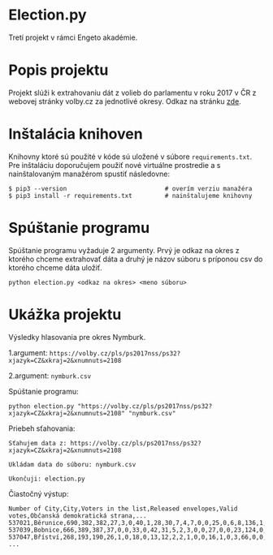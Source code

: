 # Election.py
Tretí projekt v rámci Engeto akadémie.

# Popis projektu
Projekt slúži k extrahovaniu dát z volieb do parlamentu v roku 2017 v ČR z webovej stránky volby.cz za jednotlivé okresy. Odkaz na stránku [zde](https://volby.cz/pls/ps2017nss/ps3?xjazyk=CZ).

# Inštalácia knihoven 
Knihovny ktoré sú použité v kóde sú uložené v súbore `requirements.txt`. Pre inštaláciu doporučujem použiť nové virtuálne prostredie a s nainštalovaným manažérom spustiť následovne:

```
$ pip3 --version                           # overím verziu manažéra
$ pip3 install -r requirements.txt         # nainštalujeme knihovny
```

# Spúštanie programu
Spúštanie programu vyžaduje 2 argumenty. Prvý je odkaz na okres z ktorého chceme extrahovať dáta a druhý je názov súboru s príponou csv do ktorého chceme dáta uložiť.

```
python election.py <odkaz na okres> <meno súboru>
```
# Ukážka projektu
Výsledky hlasovania pre okres Nymburk.

1.argument:  `https://volby.cz/pls/ps2017nss/ps32?xjazyk=CZ&xkraj=2&xnumnuts=2108`

2.argument:  `nymburk.csv`

Spúštanie programu:
```
python election.py "https://volby.cz/pls/ps2017nss/ps32?xjazyk=CZ&xkraj=2&xnumnuts=2108" "nymburk.csv"
```
Priebeh sťahovania:
```
Sťahujem data z: https://volby.cz/pls/ps2017nss/ps32?xjazyk=CZ&xkraj=2&xnumnuts=2108

Ukládam data do súboru: nymburk.csv

Ukončuji: election.py
```
Čiastočný výstup:
```
Number of City,City,Voters in the list,Released envelopes,Valid votes,Občanská demokratická strana,...
537021,Běrunice,690,382,382,27,3,0,40,1,28,30,7,4,7,0,0,25,0,6,8,136,1,0,14,0,1,0,1,42,1
537039,Bobnice,666,389,387,37,0,0,33,0,42,31,5,2,3,0,0,27,0,0,23,124,0,1,7,0,0,1,1,50,0
537047,Bříství,268,193,190,26,1,0,18,0,13,12,2,2,1,0,0,16,1,0,3,66,0,0,4,0,3,0,0,22,0
...
```
